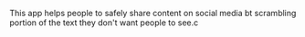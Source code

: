This app helps people to safely share content on social media bt scrambling portion of the text they don't want people to see.c